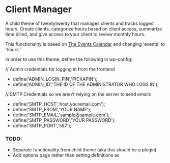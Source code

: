 # Client Manager

A child theme of twentytwenty that manages clients and tracks logged hours. Create clients, categorize hours based on client access, summarize time billed, and give access to your client to review monthly hours.

This functionality is based on [The Events Calendar](https://theeventscalendar.com/) and changing 'events' to 'hours.'

In order to use this theme, define the following in wp-config:

// Admin credentials for logging in from the frontend

* define('ADMIN_LOGIN_PIN','PICKAPIN');
* define('ADMIN_ID','THE ID OF THE ADMINISTRATOR WHO LOGS IN');

// SMTP Credentials so we aren't relying on the server to send emails

* define('SMTP_HOST','host.youremail.com');
* define('SMTP_FROM','YOUR NAME');
* define('SMTP_EMAIL','sample@sample.com');
* define('SMTP_PASSWORD','YOUR PASSWORD');
* define('SMTP_PORT','587');

### TODO:

* Separate functionality from child theme (aka this should be a plugin)
* Add options page rather than setting definitions as
